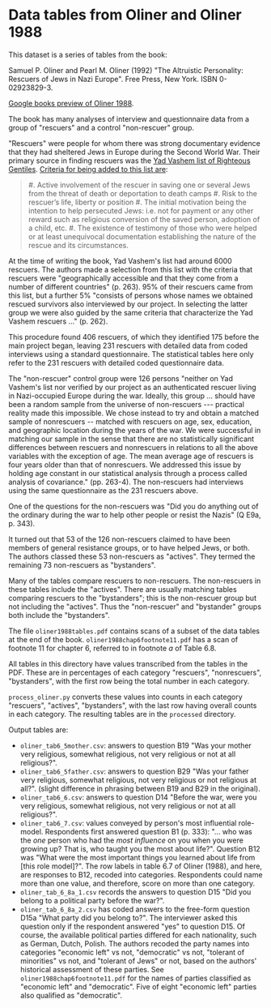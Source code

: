 # Data tables from Oliner and Oliner 1988

This dataset is a series of tables from the book:

Samuel P. Oliner and Pearl M. Oliner (1992) "The Altruistic Personality:
Rescuers of Jews in Nazi Europe". Free Press, New York. ISBN 0-02923829-3.

[Google books preview of Oliner
1988](https://books.google.co.uk/books?id=UctNcoCtxrIC).

The book has many analyses of interview and questionnaire data from a group of "rescuers" and a control "non-rescuer" group.

"Rescuers" were people for whom there was strong documentary evidence that they
had sheltered Jews in Europe during the Second World War.   Their primary
source in finding rescuers was the [Yad Vashem list of Righteous
Gentiles](https://www.yadvashem.org/righteous.html).  [Criteria for being added to this list are](https://www.yadvashem.org/righteous/faq.html):

> #. Active involvement of the rescuer in saving one or several Jews from the
>    threat of death or deportation to death camps
> #. Risk to the rescuer’s life, liberty or position
> #. The initial motivation being the intention to help persecuted Jews: i.e.
>    not for payment or any other reward such as religious conversion of the saved
>    person, adoption of a child, etc.
> #. The existence of testimony of those who were helped or at least
>    unequivocal documentation establishing the nature of the rescue and its
>    circumstances.

At the time of writing the book, Yad Vashem's list had around 6000 rescuers.
The authors made a selection from this list with the criteria that rescuers
were "geographically accessible and that they come from a number of different
countries" (p. 263). 95% of their rescuers came from this list, but a further
5% "consists of persons whose names we obtained rescued survivors also
interviewed by our project.  In selecting the latter group we were also guided
by the same criteria that characterize the Yad Vashem rescuers ..." (p. 262).

This procedure found 406 rescuers, of which they identified 175 before the main
project began, leaving 231 rescuers with detailed data from coded interviews
using a standard questionnaire. The statistical tables here only refer to the
231 rescuers with detailed coded questionnaire data.

The "non-rescuer" control group were 126 persons "neither on Yad Vashem's list
nor verified by our project as an authenticated rescuer living in Nazi-occupied
Europe during the war.  Ideally, this group ... should have been a random
sample from the universe of non-rescuers --- practical reality made this
impossible.  We chose instead to try and obtain a matched sample of nonrescuers
-- matched with rescuers on age, sex, education, and geographic location during
the years of the war. We were successful in matching our sample in the sense
that there are no statistically significant differences between rescuers and
nonrescuers in relations to all the above variables with the exception of age.
The mean average age of rescuers is four years older than that of nonrescuers.
We addressed this issue by holding age constant in our statistical analysis
through a process called analysis of covariance." (pp. 263-4).  The
non-rescuers had interviews using the same questionnaire as the 231 rescuers
above.

One of the questions for the non-rescuers was "Did you do anything out of the
ordinary during the war to help other people or resist the Nazis" (Q E9a, p.
343).

It turned out that 53 of the 126 non-rescuers claimed to have been members of
general resistance groups, or to have helped Jews, or both.  The authors
classed these 53 non-rescuers as "actives".  They termed the remaining 73
non-rescuers as "bystanders".

Many of the tables compare rescuers to non-rescuers.  The non-rescuers in these
tables include the "actives".  There are usually matching tables comparing
rescuers to the "bystanders"; this is the non-rescuer group but not including
the "actives".  Thus the "non-rescuer" and "bystander" groups both include the
"bystanders".

The file `oliner1988tables.pdf` contains scans of a subset of the data tables
at the end of the book.   `oliner1988chap6footnote11.pdf` has a scan of
footnote 11 for chapter 6, referred to in footnote *a* of Table 6.8.

All tables in this directory have values transcribed from the tables in the
PDF.  These are in percentages of each category "rescuers", "nonrescuers", "bystanders", with the first row being the total number in each category.

`process_oliner.py` converts these values into counts in each category
"rescuers", "actives", "bystanders", with the last row having overall counts in
each category.  The resulting tables are in the `processed` directory.

Output tables are:

* `oliner_tab6_5mother.csv`: answers to question B19 "Was your mother very
  religious, somewhat religious, not very religious or not at all religious?".
* `oliner_tab6_5father.csv`: answers to question B29 "Was your father very
  religious, somewhat religious, not very religious or not religious at all?".
  (slight difference in phrasing between B19 and B29 in the original).
* `oliner_tab6_6.csv`: answers to question D14 "Before the war, were you very
  religious, somewhat religious, not very religious or not at all religious?".
* `oliner_tab6_7.csv`: values conveyed by person's most influential role-model.
  Respondents first answered question B1 (p. 333): "... who was the *one*
  person who had the *most influence* on you when you were growing up?   That
  is, who taught you the most about life?".  Question B12 was "What were the
  most important things you learned about life from \[this role model\]?".  The
  row labels in table 6.7 of Oliner (1988), and here, are responses to B12,
  recoded into categories.  Respondents could name more than one value, and
  therefore, score on more than one category.
* `oliner_tab_6_8a_1.csv` records the answers to question D15 "Did you belong
  to a political party before the war?".
* `oliner_tab_6_8a_2.csv` has coded answers to the free-form question D15a
  "What party did you belong to?".  The interviewer asked this question only if
  the respondent answered "yes" to question D15.  Of course, the available
  political parties differed for each nationality, such as German, Dutch,
  Polish.  The authors recoded the party names into categories "economic left"
  vs not, "democratic" vs not, "tolerant of minorities" vs not, and "tolerant
  of Jews" or not, based on the authors' historical assessment of these
  parties.  See `oliner1988chap6footnote11.pdf` for the names of parties
  classified as "economic left" and "democratic". Five of eight "economic left"
  parties also qualified as "democratic".
